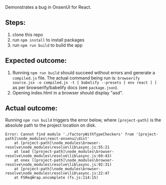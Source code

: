 Demonstrates a bug in OnsenUI for React.

## Steps:

1. clone this repo
1. run `npm install` to install packages
1. run `npm run build` to build the app

## Expected outcome:

1. Running `npm run build` should succeed without errors and generate a `compiled.js` file. The actual command being run is: `browserify source.jsx -o compiled.js -t [ babelify --presets [ env react ] ]` as per browserify/babelify docs (see `package.json`).
1. Opening index.html in a browser should display "asd".

## Actual outcome:

Running `npm run build` triggers the error below, where `[project-path]` is the absolute path to the project location on disk. 

```
Error: Cannot find module './factoryWithTypeCheckers' from '[project-path]\node_modules\react-onsenui\dist'
    at [project-path]\node_modules\browser-resolve\node_modules\resolve\lib\async.js:55:21
    at load ([project-path]\node_modules\browser-resolve\node_modules\resolve\lib\async.js:69:43)
    at onex ([project-path]\node_modules\browser-resolve\node_modules\resolve\lib\async.js:92:31)
    at [project-path]\node_modules\browser-resolve\node_modules\resolve\lib\async.js:22:47
    at FSReqWrap.oncomplete (fs.js:114:15)
```
